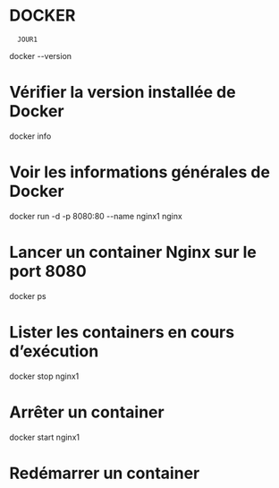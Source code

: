 # DOCKER
      JOUR1
docker --version
# Vérifier la version installée de Docker

docker info
# Voir les informations générales de Docker

docker run -d -p 8080:80 --name nginx1 nginx
# Lancer un container Nginx sur le port 8080

docker ps
# Lister les containers en cours d’exécution

docker stop nginx1
# Arrêter un container

docker start nginx1
# Redémarrer un container
